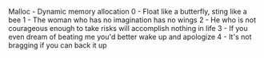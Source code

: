 Malloc - Dynamic memory allocation
0 - Float like a butterfly, sting like a bee
1 - The woman who has no imagination has no wings
2 - He who is not courageous enough to take risks will accomplish nothing in life
3 - If you even dream of beating me you'd better wake up and apologize
4 - It's not bragging if you can back it up
